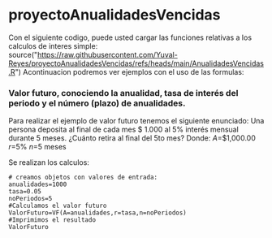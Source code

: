 # proyectoAnualidadesVencidas
Con el siguiente codigo, puede usted cargar las funciones relativas a los calculos de interes simple:
source("https://raw.githubusercontent.com/Yuval-Reyes/proyectoAnualidadesVencidas/refs/heads/main/AnualidadesVencidas.R")
Acontinuacion podremos ver ejemplos con el uso de las formulas:

### Valor futuro, conociendo la anualidad, tasa de interés del periodo y el número (plazo) de anualidades.
Para realizar el ejemplo de valor futuro tenemos el siguiente enunciado:
Una persona deposita al final de cada mes $ 1.000 al 5% interés mensual durante 5 meses. ¿Cuánto retira al final del 5to mes?
Donde:
$A$=$1,000.00
$r$=5%
$n$=5 meses

Se realizan los calculos:
```(r)
# creamos objetos con valores de entrada:
anualidades=1000
tasa=0.05
noPeriodos=5
#Calculamos el valor futuro
ValorFuturo=VF(A=anualidades,r=tasa,n=noPeriodos)
#Imprimimos el resultado
ValorFuturo
```
